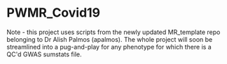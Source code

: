 # PWMR_Covid19

Note - this project uses scripts from the newly updated MR_template repo belonging to Dr Alish Palmos (apalmos). The whole project will soon be streamlined into a pug-and-play for any phenotype for which there is a QC'd GWAS sumstats file. 
